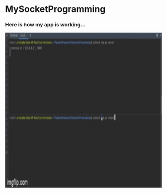 # MySocketProgramming
### Here is how my app is working...

[<img src="output.gif" width="1000" height="500"/>](output.gif)
